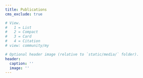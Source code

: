 ```yaml
---
title: Publications
cms_exclude: true

# View.
#   1 = List
#   2 = Compact
#   3 = Card
#   4 = Citation
# view: community/my

# Optional header image (relative to `static/media/` folder).
header:
  caption: ''
  image: ''
---
```

